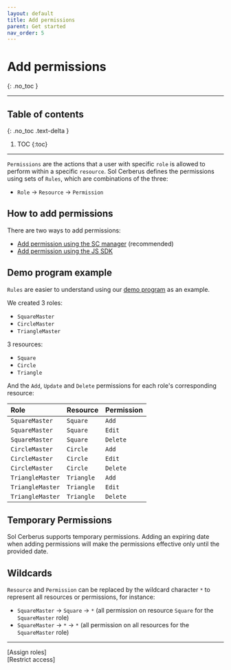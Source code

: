 ```yaml
---
layout: default
title: Add permissions
parent: Get started
nav_order: 5
---
```


# Add permissions
{: .no_toc }

---


## Table of contents
{: .no_toc .text-delta }

1. TOC
{:toc}

---

`Permissions` are the actions that a user with specific `role` is allowed to perform within a specific `resource`. Sol Cerberus defines the permissions using sets of `Rules`, which are combinations of the three:

- `Role` -> `Resource` -> `Permission`

## How to add permissions

There are two ways to add permissions:

- [Add permission using the SC manager] (recommended)
- [Add permission using the JS SDK]

## Demo program example

`Rules` are easier to understand using our [demo program] as an example.

We created 3 roles:

- `SquareMaster`
- `CircleMaster`
- `TriangleMaster`

3 resources:

- `Square`
- `Circle`
- `Triangle`

And the `Add`, `Update` and `Delete` permissions for each role's corresponding resource:

| Role | Resource | Permission |
|:-----|:--------|:--------|
| `SquareMaster` | `Square` | `Add` |
| `SquareMaster` | `Square` | `Edit` |
| `SquareMaster` | `Square` | `Delete` |
| `CircleMaster` | `Circle` | `Add` |
| `CircleMaster` | `Circle` | `Edit` |
| `CircleMaster` | `Circle` | `Delete` |
| `TriangleMaster` | `Triangle` | `Add` |
| `TriangleMaster` | `Triangle` | `Edit` |
| `TriangleMaster` | `Triangle` | `Delete` |

## Temporary Permissions
Sol Cerberus supports temporary permissions. Adding an expiring date when adding permissions will make the permissions effective only until the provided date.

## Wildcards
`Resource` and `Permission` can be replaced by the wildcard character `*` to represent all resources or permissions, for instance:

- `SquareMaster` -> `Square` -> `*` (all permission on resource `Square` for the `SquareMaster` role)
- `SquareMaster` -> `*` -> `*` (all permission on all resources for the `SquareMaster` role)

---

<div class="prev-next">
<div markdown="1">
[Assign roles]
</div>
<div markdown="1">
[Restrict access]
</div>
</div>

[Add permission using the SC manager]: /docs/sc-manager/add-rule
[Add permission using the JS SDK]: /docs/javascript-sdk/add-rule
[demo program]: https://demo.solcerberus.com/
[Assign roles]: ../assign-roles
[Restrict access]: ../restrict-access